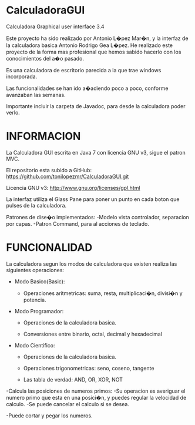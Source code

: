 CalculadoraGUI
==============

Calculadora Graphical user interface 3.4 


Este proyecto ha sido realizado por Antonio L�pez Mar�n, y la interfaz de la calculadora basica Antonio Rodrigo Gea L�pez.
He realizado este proyecto de la forma mas profesional que hemos sabido hacerlo con los conocimientos del a�o pasado.


Es una calculadora de escritorio parecida a la que trae windows incorporada.

Las funcionalidades se han ido a�adiendo poco a poco, conforme avanzaban las semanas.

Importante incluir la carpeta de Javadoc, para desde la calculadora poder verlo.

INFORMACION
==============

La Calculadora GUI escrita en Java 7 con licencia GNU v3, sigue el patron MVC.

El repositorio esta subido a GitHub: https://github.com/tonilopezmr/CalculadoraGUI.git

Licencia GNU v3: http://www.gnu.org/licenses/gpl.html

La interfaz utiliza el Glass Pane para poner un punto en cada boton que pulses de la calculadora.

Patrones de dise�o implementados:
	-Modelo vista controlador, separacion por capas.
	-Patron Command, para al acciones de teclado.

FUNCIONALIDAD
==============

La calculadora segun los modos de calculadora que existen realiza las siguientes operaciones:

- Modo Basico(Basic):
    
	- Operaciones aritmetricas: suma, resta, multiplicaci�n, divisi�n y potencia. 

- Modo Programador:
   
	- Operaciones de la calculadora basica.
    
	- Conversiones entre binario, octal, decimal y hexadecimal

- Modo Cientifico:
    
	- Operaciones de la calculadora basica.
    
	- Operaciones trigonometricas: seno, coseno, tangente 
    
	- Las tabla de verdad: AND, OR, XOR, NOT 

-Calcula las posiciones de numeros primos:
	-Su operacion es averiguar el numero primo que esta en una posici�n, y puedes regular la velocidad de calculo.
	-Se puede cancelar el calculo si se desea.

-Puede cortar y pegar los numeros.
